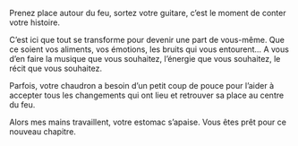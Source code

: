 Prenez place autour du feu, sortez votre guitare, c’est le moment de conter votre histoire.

C’est ici que tout se transforme pour devenir une part de vous-même. Que ce soient vos aliments, vos émotions, les bruits qui vous entourent… A vous d’en faire la musique que vous souhaitez, l’énergie que vous souhaitez, le récit que vous souhaitez.

Parfois, votre chaudron a besoin d’un petit coup de pouce pour l’aider à accepter tous les changements qui ont lieu et retrouver sa place au centre du feu.

Alors mes mains travaillent, votre estomac s’apaise. Vous êtes prêt pour ce nouveau chapitre.
